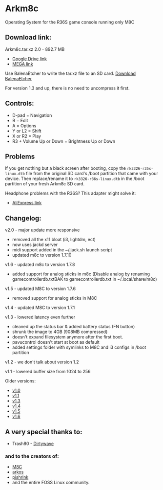 # Arkm8c

Operating System for the R36S game console running only M8C

## Download link:

Arkm8c.tar.xz 2.0 - 892.7 MB
- [Google Drive link](https://bit.ly/arkm8c2)
- [MEGA link](https://bit.ly/arkm8c2M)


Use BalenaEtcher to write the tar.xz file to an SD card.
[Download BalenaEtcher](https://etcher.balena.io/)

For version 1.3 and up, there is no need to uncompress it first.

## Controls:
- D-pad = Navigation
- B = Edit
- A = Options
- Y or L2 = Shift
- X or R2 = Play
- R3 + Volume Up or Down = Brightness Up or Down

## Problems
If you get nothing but a black screen after booting, copy the `rk3326-r35s-linux.dtb` file from the original SD card's /boot partition that came with your device. Then replace/rename it to `rk3326-r36s-linux.dtb` in the /boot partition of your fresh Arkm8c SD card.

Headphone problems with the R36S? This adapter might solve it:
- [AliExpress link](https://bit.ly/43hYwXj)

## Changelog:

v2.0 - major update more responsive 
- removed all the x11 bloat (i3, lightdm, ect) 
- now uses jackd server
- midi support added in the ~/jjack.sh launch script
- updated m8c to version 1.7.10

v1.6 - updated m8c to version 1.7.8
- added support for analog sticks in m8c
(Disable analog by renaming gamecontrollerdb.txtBAK to gamecontrollerdb.txt in  ~/.local/share/m8c)

v1.5 - updated M8C to version 1.7.6
- removed support for analog sticks in M8C

v1.4 - updated M8C to version 1.7.1

v1.3 - lowered latency even further
- cleaned up the status bar & added battery status (FN button)
- shrunk the image to 4GB (908MB compressed)
- doesn't expand filesystem anymore after the first boot.
- pavucontrol doesn't start at boot as default
- added settings folder with symlinks to M8C and i3 configs in /boot partition

v1.2 - we don't talk about version 1.2

v1.1 - lowered buffer size from 1024 to 256

Older versions:
- [v1.0](https://bit.ly/arkm8cxz)
- [v1.1](https://bit.ly/arkm8c1xz)
- [v1.3](https://bit.ly/arkm8c13)
- [v1.4](https://bit.ly/arkm8c14)
- [v1.5](https://bit.ly/arkm8c15)
- [v1.6](https://bit.ly/arkm8c16)
## A very special thanks to:

- Trash80 - [Dirtywave](https://dirtywave.com/)

### and to the creators of:
- [M8C](https://github.com/laamaa/m8c)
- [arkos](https://github.com/christianhaitian/a...)
- [pishrink](https://github.com/Drewsif/PiShrink)
- and the entire FOSS Linux community.
